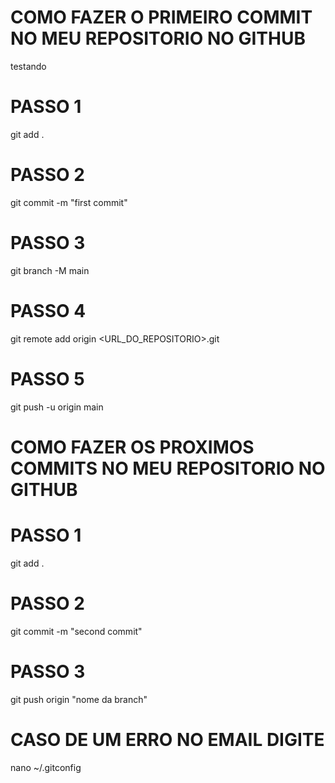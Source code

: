 # COMO FAZER O PRIMEIRO COMMIT NO MEU REPOSITORIO NO GITHUB #

testando

# PASSO 1
git add .

# PASSO 2
git commit -m "first commit"

# PASSO 3
git branch -M main

# PASSO 4
git remote add origin <URL_DO_REPOSITORIO>.git

# PASSO 5
git push -u origin main 

# COMO FAZER OS PROXIMOS COMMITS NO MEU REPOSITORIO NO GITHUB #

# PASSO 1
git add .

# PASSO 2
git commit -m "second commit"

# PASSO 3
git push origin "nome da branch"

# CASO DE UM ERRO NO EMAIL DIGITE #
nano ~/.gitconfig